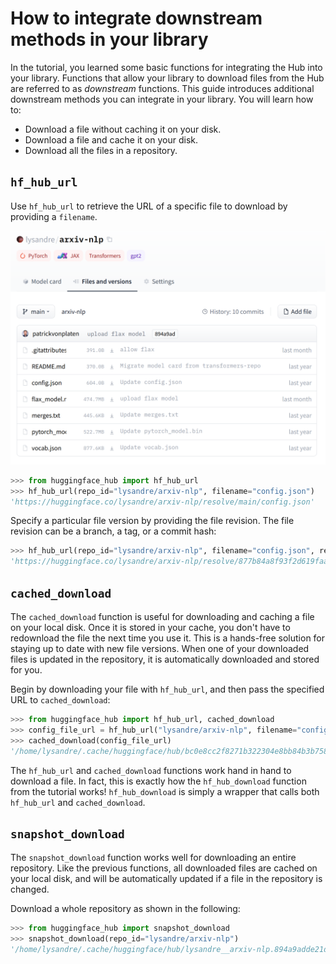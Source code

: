 # How to integrate downstream methods in your library

In the tutorial, you learned some basic functions for integrating the Hub into your library. Functions that allow your library to download files from the Hub are referred to as *downstream* functions. This guide introduces additional downstream methods you can integrate in your library. You will learn how to:

* Download a file without caching it on your disk.
* Download a file and cache it on your disk.
* Download all the files in a repository.

## `hf_hub_url`

Use `hf_hub_url` to retrieve the URL of a specific file to download by providing a `filename`.

![/docs/assets/hub/repo.png](/docs/assets/hub/repo.png)

```python
>>> from huggingface_hub import hf_hub_url
>>> hf_hub_url(repo_id="lysandre/arxiv-nlp", filename="config.json")
'https://huggingface.co/lysandre/arxiv-nlp/resolve/main/config.json'
```

Specify a particular file version by providing the file revision. The file revision can be a branch, a tag, or a commit hash:

```python
>>> hf_hub_url(repo_id="lysandre/arxiv-nlp", filename="config.json", revision="877b84a8f93f2d619faa2a6e514a32beef88ab0a")
'https://huggingface.co/lysandre/arxiv-nlp/resolve/877b84a8f93f2d619faa2a6e514a32beef88ab0a/config.json'
```

## `cached_download`

The `cached_download` function is useful for downloading and caching a file on your local disk. Once it is stored in your cache, you don't have to redownload the file the next time you use it. This is a hands-free solution for staying up to date with new file versions. When one of your downloaded files is updated in the repository, it is automatically downloaded and stored for you.

Begin by downloading your file with `hf_hub_url`, and then pass the specified URL to `cached_download`:

```python
>>> from huggingface_hub import hf_hub_url, cached_download
>>> config_file_url = hf_hub_url("lysandre/arxiv-nlp", filename="config.json")
>>> cached_download(config_file_url)
'/home/lysandre/.cache/huggingface/hub/bc0e8cc2f8271b322304e8bb84b3b7580701d53a335ab2d75da19c249e2eeebb.066dae6fdb1e2b8cce60c35cc0f78ed1451d9b341c78de19f3ad469d10a8cbb1'
```

The `hf_hub_url` and `cached_download` functions work hand in hand to download a file. In fact, this is exactly how the `hf_hub_download` function from the tutorial works! `hf_hub_download` is simply a wrapper that calls both `hf_hub_url` and `cached_download`.

## `snapshot_download`

The `snapshot_download` function works well for downloading an entire repository. Like the previous functions, all downloaded files are cached on your local disk, and will be automatically updated if a file in the repository is changed.

Download a whole repository as shown in the following:

```python
>>> from huggingface_hub import snapshot_download
>>> snapshot_download(repo_id="lysandre/arxiv-nlp")
'/home/lysandre/.cache/huggingface/hub/lysandre__arxiv-nlp.894a9adde21d9a3e3843e6d5aeaaf01875c7fade'
```